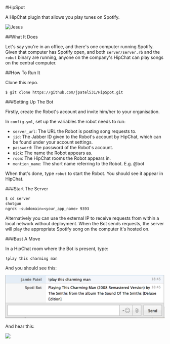 #HipSpot

A HipChat plugin that allows you play tunes on Spotify.

![Jesus](http://2.bp.blogspot.com/-3M-3PKr38do/Tg0lX-yXGOI/AAAAAAAAAzo/CRB7JuFZttM/s1600/jesus-juice-85960-465-500.jpg)

##What It Does

Let's say you're in an office, and there's one computer running Spotify. Given that computer has Spotify open, and both `server/server.rb` and the `robut` binary are running, anyone on the company's HipChat can play songs on the central computer.

##How To Run It

Clone this repo.

    $ git clone https://github.com/jpatel531/HipSpot.git

###Setting Up The Bot

Firstly, create the Robot's account and invite him/her to your organisation.

In `config.yml`, set up the variables the robot needs to run:

* `server_url`: The URL the Robot is posting song requests to.
* `jid`: The Jabber ID given to the Robot's account by HipChat, which can be found under your account settings.
* `password`: The password of the Robot's account.
* `nick`: The name the Robot appears as.
* `room`: The HipChat rooms the Robot appears in.
* `mention_name`: The short name referring to the Robot. E.g. @bot

When that's done, type `robut` to start the Robot. You should see it appear in HipChat.

###Start The Server

    $ cd server
    shotgun
    ngrok -subdomain=<your_app_name> 9393

Alternatively you can use the external IP to receive requests from within a local network without deployment. When the Bot sends requests, the server will play the appropriate Spotify song on the computer it's hosted on.

###Bust A Move

In a HipChat room where the Bot is present, type:

    !play this charming man

And you should see this:

![This Charming Man](https://raw.githubusercontent.com/jpatel531/HipSpot/master/screenshot/smiths.jpg)

And hear this:

<a href="http://www.youtube.com/watch?feature=player_embedded&v=cJRP3LRcUFg
" target="_blank"><img src="http://img.youtube.com/vi/cJRP3LRcUFg/0.jpg"/></a>



